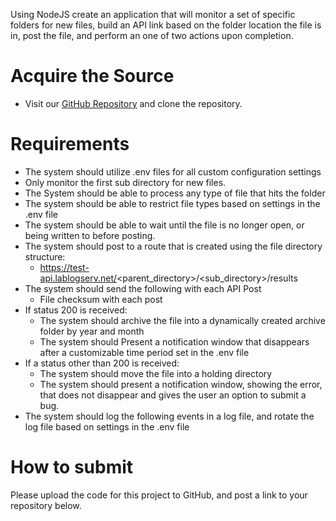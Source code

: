 Using NodeJS create an application that will monitor a set of specific folders for new files, build an API link based on the folder location the file is in, post the file, and perform an one of two actions upon completion.

# Acquire the Source
* Visit our [GitHub Repository](https://github.com/Lab-Logistic-Services/CoderByte-Data-Sweep-Assessment) and clone the repository.

# Requirements
* The system should utilize .env files for all custom configuration settings
* Only monitor the first sub directory for new files.
* The System should be able to process any type of file that hits the folder
* The system should be able to restrict file types based on settings in the .env file
* The system should be able to wait until the file is no longer open, or being written to before posting.
* The system should post to a route that is created using the file directory structure:
  * https://test-api.lablogserv.net/<parent_directory>/<sub_directory>/results
* The system should send the following with each API Post
  * File checksum with each post
* If status 200 is received:
  * The system should archive the file into a dynamically created archive folder by year and month
  * The system should Present a notification window that disappears after a customizable time period set in the .env file
* If a status other than 200 is received:
  * The system should move the file into a holding directory
  * The system should present a notification window, showing the error, that does not disappear and gives the user an option to submit a bug.
* The system should log the following events in a log file, and rotate the log file based on settings in the .env file

# How to submit
Please upload the code for this project to GitHub, and post a link to your repository below.

